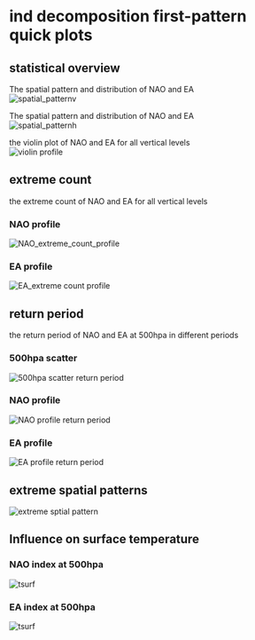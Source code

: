 # ind decomposition first-pattern quick plots

## statistical overview


The spatial pattern and distribution of NAO and EA  
![spatial_patternv](plots/quick_plots/ind_first_spatial_pattern_violin500hpa.png)

The spatial pattern and distribution of NAO and EA  
![spatial_patternh](plots/quick_plots/ind_first_spatial_pattern_hist500hpa.png)

the violin plot of NAO and EA for all vertical levels  
![violin profile](plots/quick_plots/ind_first_violin_profile.png)
## extreme count


the extreme count of NAO and EA for all vertical levels
### NAO profile
  
![NAO_extreme_count_profile](plots/quick_plots/ind_first_NAO_extreme_count_profile.png)
### EA profile
  
![EA_extreme count profile](plots/quick_plots/ind_first_EA_extreme_count_profile.png)
## return period


the return period of NAO and EA at 500hpa in different periods
### 500hpa scatter
  
![500hpa scatter return period](plots/quick_plots/ind_first_NAO_return_period_scatter.png)
### NAO profile
  
![NAO profile return period](plots/quick_plots/ind_first_NAO_return_period_profile.png)
### EA profile
  
![EA profile return period](plots/quick_plots/ind_first_EA_return_period_profile.png)
## extreme spatial patterns
  
![extreme sptial pattern](plots/quick_plots/ind_first_extreme_spatial_pattern_1000hpa.png)
## Influence on surface temperature

### NAO index at 500hpa
  
![tsurf](plots/quick_plots/ind_first_composite_tsurf_NAO.png)
### EA index at 500hpa
  
![tsurf](plots/quick_plots/ind_first_composite_tsurf_EA.png)